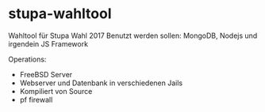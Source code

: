# stupa-wahltool
Wahltool für Stupa Wahl 2017
Benutzt werden sollen: MongoDB, Nodejs und irgendein JS Framework

Operations:
* FreeBSD Server
* Webserver und Datenbank in verschiedenen Jails
* Kompiliert von Source
* pf firewall
